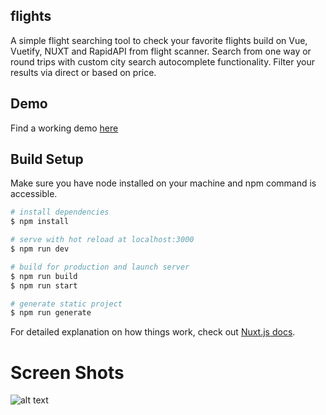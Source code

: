 ## flights
 A simple flight searching tool to check your favorite flights build on Vue, Vuetify, NUXT and RapidAPI from flight scanner. Search from one way or round trips with custom city search autocomplete functionality. Filter your results via direct or based on price.

## Demo

Find a working demo [here](https://mach-flight-scanner.firebaseapp.com/home)

## Build Setup
Make sure you have node installed on your machine and npm command is accessible.

```bash
# install dependencies
$ npm install

# serve with hot reload at localhost:3000
$ npm run dev

# build for production and launch server
$ npm run build
$ npm run start

# generate static project
$ npm run generate
```

For detailed explanation on how things work, check out [Nuxt.js docs](https://nuxtjs.org).

# Screen Shots

![alt text](https://user-images.githubusercontent.com/17563392/97218870-b31cf800-17e2-11eb-8dbf-ee14d05c5b43.png?raw=true)

